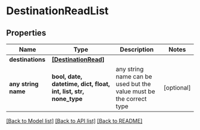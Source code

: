 # DestinationReadList


## Properties
Name | Type | Description | Notes
------------ | ------------- | ------------- | -------------
**destinations** | [**[DestinationRead]**](DestinationRead.md) |  | 
**any string name** | **bool, date, datetime, dict, float, int, list, str, none_type** | any string name can be used but the value must be the correct type | [optional]

[[Back to Model list]](../README.md#documentation-for-models) [[Back to API list]](../README.md#documentation-for-api-endpoints) [[Back to README]](../README.md)


